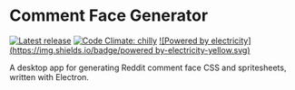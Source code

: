 # Comment Face Generator

[![Latest release](https://img.shields.io/github/release/Geo1088/comment-face-generator.svg)](https://github.com/Geo1088/comment-face-generator/releases/latest) [![Code Climate: chilly](https://img.shields.io/badge/code_climate-chilly-00bfff.svg)](https://codeclimate.com/github/Geo1088/comment-face-generator) [![Powered by electricity](https://img.shields.io/badge/powered by-electricity-yellow.svg)]()

A desktop app for generating Reddit comment face CSS and spritesheets, written with Electron.
